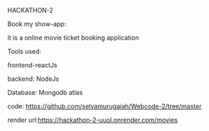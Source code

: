 HACKATHON-2

Book my show-app:

it is a online movie ticket booking application

Tools used:

frontend-reactJs

backend: NodeJs

Database: Mongodb atlas


code: https://github.com/selvamurugaiah/Webcode-2/tree/master

render url:https://hackathon-2-uuol.onrender.com/movies 
